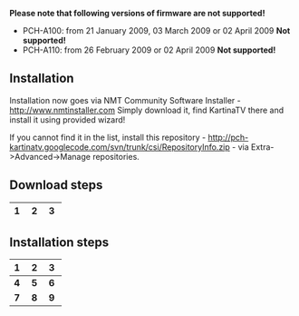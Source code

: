 **Please note that following versions of firmware are not supported!**
  * PCH-A100: from 21 January 2009, 03 March 2009 or 02 April 2009 **Not supported!**
  * PCH-A110: from 26 February 2009 or 02 April 2009 **Not supported!**

## Installation ##
Installation now goes via NMT Community Software Installer - http://www.nmtinstaller.com
Simply download it, find KartinaTV there and install it using provided wizard!

If you cannot find it in the list, install this repository - http://pch-kartinatv.googlecode.com/svn/trunk/csi/RepositoryInfo.zip - via Extra->Advanced->Manage repositories.

## Download steps ##
| **1** ![![](http://pch-kartinatv.googlecode.com/svn/trunk/installation/pch-ktv-installation-download-1-thumb.png)](http://pch-kartinatv.googlecode.com/svn/trunk/installation/pch-ktv-installation-download-1.png) | **2** ![![](http://pch-kartinatv.googlecode.com/svn/trunk/installation/pch-ktv-installation-download-2-thumb.png)](http://pch-kartinatv.googlecode.com/svn/trunk/installation/pch-ktv-installation-download-2.png) | **3**  ![![](http://pch-kartinatv.googlecode.com/svn/trunk/installation/pch-ktv-installation-download-3-thumb.png)](http://pch-kartinatv.googlecode.com/svn/trunk/installation/pch-ktv-installation-download-3.png) |
|:-------------------------------------------------------------------------------------------------------------------------------------------------------------------------------------------------------------------|:-------------------------------------------------------------------------------------------------------------------------------------------------------------------------------------------------------------------|:--------------------------------------------------------------------------------------------------------------------------------------------------------------------------------------------------------------------|

## Installation steps ##
| **1** ![![](http://pch-kartinatv.googlecode.com/svn/trunk/installation/pch-ktv-installation-running-1-thumb.png)](http://pch-kartinatv.googlecode.com/svn/trunk/installation/pch-ktv-installation-running-1.png) | **2** ![![](http://pch-kartinatv.googlecode.com/svn/trunk/installation/pch-ktv-installation-running-2-thumb.png)](http://pch-kartinatv.googlecode.com/svn/trunk/installation/pch-ktv-installation-running-2.png) | **3** ![![](http://pch-kartinatv.googlecode.com/svn/trunk/installation/pch-ktv-installation-running-3-thumb.png)](http://pch-kartinatv.googlecode.com/svn/trunk/installation/pch-ktv-installation-running-3.png) |
|:-----------------------------------------------------------------------------------------------------------------------------------------------------------------------------------------------------------------|:-----------------------------------------------------------------------------------------------------------------------------------------------------------------------------------------------------------------|:-----------------------------------------------------------------------------------------------------------------------------------------------------------------------------------------------------------------|
| **4** ![![](http://pch-kartinatv.googlecode.com/svn/trunk/installation/pch-ktv-installation-running-4-thumb.png)](http://pch-kartinatv.googlecode.com/svn/trunk/installation/pch-ktv-installation-running-4.png) | **5** ![![](http://pch-kartinatv.googlecode.com/svn/trunk/installation/pch-ktv-installation-running-5-thumb.png)](http://pch-kartinatv.googlecode.com/svn/trunk/installation/pch-ktv-installation-running-5.png) | **6** ![![](http://pch-kartinatv.googlecode.com/svn/trunk/installation/pch-ktv-installation-running-6-thumb.png)](http://pch-kartinatv.googlecode.com/svn/trunk/installation/pch-ktv-installation-running-6.png) |
| **7** ![![](http://pch-kartinatv.googlecode.com/svn/trunk/installation/pch-ktv-installation-running-7-thumb.png)](http://pch-kartinatv.googlecode.com/svn/trunk/installation/pch-ktv-installation-running-7.png) | **8** ![![](http://pch-kartinatv.googlecode.com/svn/trunk/installation/pch-ktv-installation-running-8-thumb.png)](http://pch-kartinatv.googlecode.com/svn/trunk/installation/pch-ktv-installation-running-8.png) | **9** ![![](http://pch-kartinatv.googlecode.com/svn/trunk/installation/pch-ktv-installation-running-9-thumb.png)](http://pch-kartinatv.googlecode.com/svn/trunk/installation/pch-ktv-installation-running-9.png) |